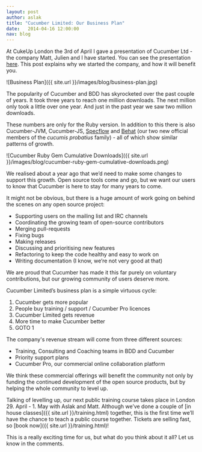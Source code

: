 ```yaml
---
layout: post
author: aslak
title: "Cucumber Limited: Our Business Plan"
date:   2014-04-16 12:00:00
nav: blog
---
```


At CukeUp London the 3rd of April I gave a presentation of Cucumber Ltd - the company Matt, Julien and I have started. You can see the presentation [here](https://skillsmatter.com/skillscasts/4420-aslak-hellesoy-4420). This post explains why we started the company, and how it will benefit you.

![Business Plan]({{ site.url }}/images/blog/business-plan.jpg)

The popularity of Cucumber and BDD has skyrocketed over the past couple of years. It took three years to reach one million downloads. The next million only took a little over one year. And just in the past year we saw two million downloads.

These numbers are only for the Ruby version. In addition to this there is also Cucumber-JVM, Cucumber-JS, [Specflow](http://www.specflow.org/) and [Behat](http://behat.org/) (our two new official members of the *cucumis probatius* family) - all of which show similar patterns of growth.

![Cucumber Ruby Gem Cumulative Downloads]({{ site.url }}/images/blog/cucumber-ruby-gem-cumulative-downloads.png)

We realised about a year ago that we’d need to make some changes to support this growth. Open source tools come and go, but we want our users to know that Cucumber is here to stay for many years to come.

It might not be obvious, but there is a huge amount of work going on behind the scenes on any open source project:

* Supporting users on the mailing list and IRC channels
* Coordinating the growing team of open-source contributors
* Merging pull-requests
* Fixing bugs
* Making releases
* Discussing and prioritising new features
* Refactoring to keep the code healthy and easy to work on
* Writing documentation (I know, we’re not very good at that)

We are proud that Cucumber has made it this far purely on voluntary contributions, but our growing community of users deserve more.

Cucumber Limited’s business plan is a simple virtuous cycle:

1. Cucumber gets more popular
1. People buy training / support / Cucumber Pro licences
1. Cucumber Limited gets revenue
1. More time to make Cucumber better
1. GOTO 1

The company's revenue stream will come from three different sources:

* Training, Consulting and Coaching teams in BDD and Cucumber
* Priority support plans
* Cucumber Pro, our commercial online collaboration platform

We think these commercial offerings will benefit the community not only by funding the continued development of the open source products, but by helping the whole community to level up.

Talking of levelling up, our next public training course takes place in London 29. April - 1. May with Aslak and Matt. Although we’ve done a couple of [in house classes]({{ site.url }}/training.html) together, this is the first time we’ll have the chance to teach a public course together. Tickets are selling fast, so [book now]({{ site.url }}/training.html)!

This is a really exciting time for us, but what do you think about it all? Let us know in the comments.
